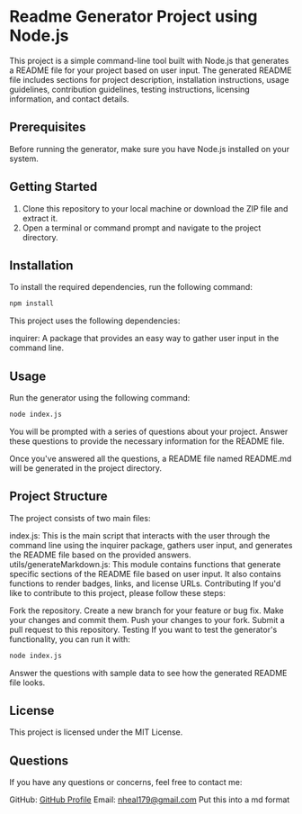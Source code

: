 # Readme Generator Project using Node.js

This project is a simple command-line tool built with Node.js that generates a README file for your project based on user input. The generated README file includes sections for project description, installation instructions, usage guidelines, contribution guidelines, testing instructions, licensing information, and contact details.

## Prerequisites

Before running the generator, make sure you have Node.js installed on your system.

## Getting Started

1. Clone this repository to your local machine or download the ZIP file and extract it.
2. Open a terminal or command prompt and navigate to the project directory.

## Installation

To install the required dependencies, run the following command:

```bash
npm install
```

This project uses the following dependencies:

inquirer: A package that provides an easy way to gather user input in the command line.

## Usage

Run the generator using the following command:

```bash
node index.js
```

You will be prompted with a series of questions about your project. Answer these questions to provide the necessary information for the README file.

Once you've answered all the questions, a README file named README.md will be generated in the project directory.

## Project Structure

The project consists of two main files:

index.js: This is the main script that interacts with the user through the command line using the inquirer package, gathers user input, and generates the README file based on the provided answers.
utils/generateMarkdown.js: This module contains functions that generate specific sections of the README file based on user input. It also contains functions to render badges, links, and license URLs.
Contributing
If you'd like to contribute to this project, please follow these steps:

Fork the repository.
Create a new branch for your feature or bug fix.
Make your changes and commit them.
Push your changes to your fork.
Submit a pull request to this repository.
Testing
If you want to test the generator's functionality, you can run it with:

```bash
node index.js
```

Answer the questions with sample data to see how the generated README file looks.

## License

This project is licensed under the MIT License.

## Questions

If you have any questions or concerns, feel free to contact me:

GitHub: [GitHub Profile](https://github.com/NickUCLA)
Email: nheal179@gmail.com
Put this into a md format

